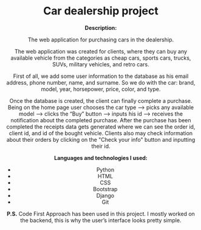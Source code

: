 <!DOCTYPE html>
<html>
<body>

<header>
  <h1>Car dealership project</h1>
  <p><b>Description:</b></p>
  <p>The web application for purchasing cars in the dealership.</p>
  <p>The web application was created for clients, where they can buy any available vehicle from the categories as cheap cars, sports cars, trucks, SUVs, military vehicles, and retro cars.</p>
  <p>First of all, we add some user information to the database as his email address, phone number, name, and surname. So we do with the car: brand, model, year, horsepower, price, color, and type. </p>
  <p>Once the database is created, the client can finally complete a purchase. Being on the home page user chooses the car type --> picks any available model --> clicks the “Buy” button -->  inputs his id --> receives the notification about the completed purchase. After the purchase has been completed the receipts data gets generated where we can see the order id, client id, and id of the bought vehicle. Clients also may check information about their orders by clicking on the "Check your info" button and inputting their id.</p>
  <b>Languages and technologies I used:</b>
  <ul>
    <li>Python</li>
    <li>HTML</li>
    <li>CSS</li>
    <li>Bootstrap</li>
    <li>Django</li>
    <li>Git</li>
   </ul>
  <p><b>P.S.</b> Code First Approach has been used in this project. I mostly worked on the backend, this is why the user’s interface looks pretty simple.</p>
</header>

</body>
</html>
